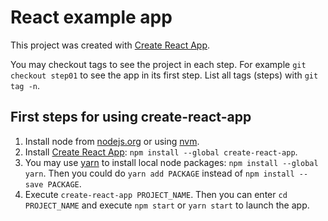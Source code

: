 # React example app

This project was created with [Create React App](https://github.com/facebookincubator/create-react-app).

You may checkout tags to see the project in each step. For example `git checkout step01` to see the app in its first step. List all tags (steps) with `git tag -n`.

## First steps for using create-react-app

1. Install node from [nodejs.org](https://nodejs.org) or using [nvm](https://github.com/creationix/nvm).
2. Install [Create React App](https://github.com/facebookincubator/create-react-app): `npm install --global create-react-app`.
3. You may use [yarn](https://yarnpkg.com) to install local node packages: `npm install --global yarn`.  Then you could do `yarn add PACKAGE` instead of `npm install --save PACKAGE`.
4. Execute `create-react-app PROJECT_NAME`. Then you can enter `cd PROJECT_NAME` and execute `npm start` or `yarn start` to launch the app.
